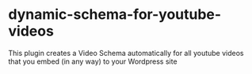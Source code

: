 # dynamic-schema-for-youtube-videos
This plugin creates a Video Schema automatically for all youtube videos that you embed (in any way) to your Wordpress site
